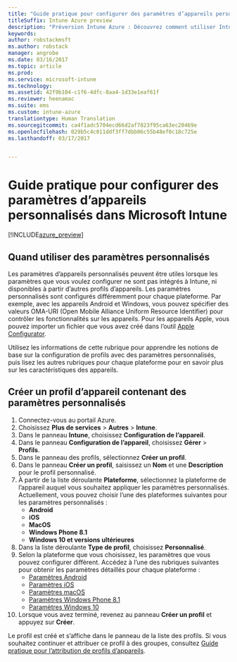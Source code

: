 ```yaml
---
title: "Guide pratique pour configurer des paramètres d’appareils personnalisés Intune"
titleSuffix: Intune Azure preview
description: "Préversion Intune Azure : Découvrez comment utiliser Intune pour configurer des paramètres personnalisés sur les appareils que vous gérez."
keywords: 
author: robstackmsft
ms.author: robstack
manager: angrobe
ms.date: 03/16/2017
ms.topic: article
ms.prod: 
ms.service: microsoft-intune
ms.technology: 
ms.assetid: 42f9b104-c1f6-4dfc-8aa4-1d33e1eaf61f
ms.reviewer: heenamac
ms.suite: ems
ms.custom: intune-azure
translationtype: Human Translation
ms.sourcegitcommit: ca4f1adc5704ecd66d2af7823f95ca63ec20469e
ms.openlocfilehash: 029b5c4c011ddf3ff7dbb06c55b48ef0c18c725e
ms.lasthandoff: 03/17/2017


---
```


# <a name="how-to-configure-custom-device-settings-in-microsoft-intune"></a>Guide pratique pour configurer des paramètres d’appareils personnalisés dans Microsoft Intune

[!INCLUDE[azure_preview](../includes/azure_preview.md)]

## <a name="when-to-use-custom-settings"></a>Quand utiliser des paramètres personnalisés

Les paramètres d’appareils personnalisés peuvent être utiles lorsque les paramètres que vous voulez configurer ne sont pas intégrés à Intune, ni disponibles à partir d’autres profils d’appareils.
Les paramètres personnalisés sont configurés différemment pour chaque plateforme. Par exemple, avec les appareils Android et Windows, vous pouvez spécifier des valeurs OMA-URI (Open Mobile Alliance Uniform Resource Identifier) pour contrôler les fonctionnalités sur les appareils. Pour les appareils Apple, vous pouvez importer un fichier que vous avez créé dans l’outil [Apple Configurator](https://itunes.apple.com/us/app/apple-configurator-2/id1037126344?mt=12).

Utilisez les informations de cette rubrique pour apprendre les notions de base sur la configuration de profils avec des paramètres personnalisés, puis lisez les autres rubriques pour chaque plateforme pour en savoir plus sur les caractéristiques des appareils.

## <a name="create-a-device-profile-containing-custom-settings"></a>Créer un profil d’appareil contenant des paramètres personnalisés

1. Connectez-vous au portail Azure.
2. Choisissez **Plus de services** > **Autres** > **Intune**.
3. Dans le panneau **Intune**, choisissez **Configuration de l’appareil**.
2. Dans le panneau **Configuration de l’appareil**, choisissez **Gérer** > **Profils**.
3. Dans le panneau des profils, sélectionnez **Créer un profil**.
4. Dans le panneau **Créer un profil**, saisissez un **Nom** et une **Description** pour le profil personnalisé.
5. À partir de la liste déroulante **Plateforme**, sélectionnez la plateforme de l’appareil auquel vous souhaitez appliquer les paramètres personnalisés. Actuellement, vous pouvez choisir l’une des plateformes suivantes pour les paramètres personnalisés :
    - **Android**
    - **iOS**
    - **MacOS**
    - **Windows Phone 8.1**
    - **Windows 10 et versions ultérieures**
6. Dans la liste déroulante **Type de profil**, choisissez **Personnalisé**.
7. Selon la plateforme que vous choisissez, les paramètres que vous pouvez configurer diffèrent. Accédez à l’une des rubriques suivantes pour obtenir les paramètres détaillés pour chaque plateforme :
    - [Paramètres Android](custom-for-android.md)
    - [Paramètres iOS](custom-for-ios.md)
    - [Paramètres macOS](custom-for-macos.md)
    - [Paramètres Windows Phone 8.1](custom-for-windows-phone-8-1.md)
    - [Paramètres Windows 10](custom-for-windows-10.md)
8. Lorsque vous avez terminé, revenez au panneau **Créer un profil** et appuyez sur **Créer**.

Le profil est créé et s’affiche dans le panneau de la liste des profils.
Si vous souhaitez continuer et attribuer ce profil à des groupes, consultez [Guide pratique pour l’attribution de profils d’appareils](how-to-assign-device-profiles.md).


